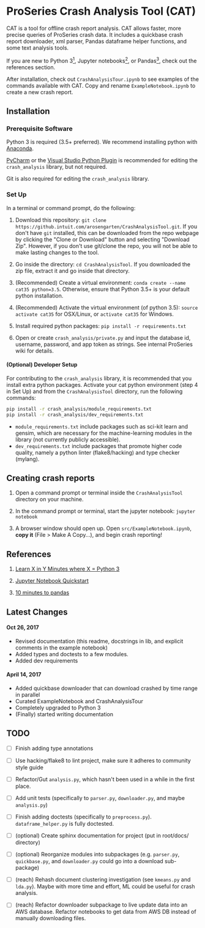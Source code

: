 # ProSeries Crash Analysis Tool (CAT)

CAT is a tool for offline crash report analysis. CAT allows faster, more precise queries of ProSeries crash data.  It includes a quickbase crash report downloader, xml parser, Pandas dataframe helper functions, and some text analysis tools.

If you are new to Python 3[<sup>1</sup>](#references), Jupyter notebooks[<sup>2</sup>](#references), or Pandas[<sup>3</sup>](#references), check out the references section.

After installation, check out `CrashAnalysisTour.ipynb` to see examples of the commands available with CAT. Copy and rename `ExampleNotebook.ipynb`
to create a new crash report.

## Installation

### Prerequisite Software

Python 3 is required (3.5+ preferred). We recommend installing python with [Anaconda](https://www.continuum.io/downloads).

[PyCharm](http://jetbrains.com/pycharm) or the [Visual Studio Python Plugin](https://github.com/Microsoft/PTVS/) is recommended for editing the `crash_analysis` library, but not required.

Git is also required for editing the `crash_analysis` library.

### Set Up
In a terminal or command prompt, do the following:

1. Download this repository: `git clone https://github.intuit.com/arosengarten/CrashAnalysisTool.git`. 
If you don't have `git` installed, this can be downloaded from the repo webpage by clicking the "Clone or Download" button and selecting "Download Zip". 
However, if you don't use git/clone the repo, you will not be able to make lasting changes to the tool. 

2. Go inside the directory: `cd CrashAnalysisTool`. If you downloaded the zip file, extract it and go inside that directory. 

3. (Recommended) Create a virtual environment: `conda create --name cat35 python=3.5`. Otherwise, ensure that Python 3.5+ is your default python installation. 

4. (Recommended) Activate the virtual environment (of python 3.5): `source activate cat35` for OSX/Linux, or `activate cat35` for Windows.

5. Install required python packages: `pip install -r requirements.txt`

6. Open or create `crash_analysis/private.py` and input the database id, username, password, and app token as strings. See internal ProSeries wiki for details.

#### (Optional) Developer Setup

For contributing to the `crash_analysis` library, it is recommended that you install extra python packages. 
Activate your cat python environment (step 4 in Set Up) and from the `CrashAnalysisTool` directory, run the following commands: 

```bash
pip install -r crash_analysis/module_requirements.txt
pip install -r crash_analysis/dev_requirements.txt
```

- `module_requirements.txt` include packages such as sci-kit learn and gensim, which are necessary for the machine-learning modules in the library (not currently publicly accessible). 
- `dev_requirements.txt` include packages that promote higher code quality, namely a python linter (flake8/hacking) and type checker (mylang).  

## Creating crash reports

1. Open a command prompt or terminal inside the `CrashAnalysisTool` directory on your machine. 

2. In the command prompt or terminal, start the jupyter notebook: `jupyter notebook`

3. A browser window should open up. Open `src/ExampleNotebook.ipynb`, **copy it** (File > Make A Copy...), and begin crash reporting!

## References

1. <a name="#1">[Learn X in Y Minutes where X = Python 3](https://learnxinyminutes.com/docs/python3/)</sup></a>

2. <a name="#2">[Jupyter Notebook Quickstart](https://jupyter.readthedocs.io/en/latest/content-quickstart.html)</sup></a>

3. <a name="#3">[10 minutes to pandas](http://pandas.pydata.org/pandas-docs/stable/10min.html)</sup></a>

## Latest Changes

#### Oct 26, 2017
- Revised documentation (this readme, docstrings in lib, and explicit comments in the example notebook)
- Added types and doctests to a few modules. 
- Added dev requirements

#### April 14, 2017
- Added quickbase downloader that can download crashed by time range in parallel
- Curated ExampleNotebook and CrashAnalysisTour
- Completely upgraded to Python 3
- (Finally) started writing documentation

## TODO
- [ ] Finish adding type annotations
- [ ] Use hacking/flake8 to lint project, make sure it adheres to community style guide
- [ ] Refactor/Gut `analysis.py`, which hasn't been used in a while in the first place. 
- [ ] Add unit tests (specifically to `parser.py`, `downloader.py`, and maybe `analysis.py`)
- [ ] Finish adding doctests (specifically to `preprocess.py`). `dataframe_helper.py` is fully doctested. 
- [ ] (optional) Create sphinx documentation for project (put in root/docs/ directory)
- [ ] (optional) Reorganize modules into subpackages (e.g. `parser.py`, `quickbase.py`, and `downloader.py` could go into
a download sub-package)
- [ ] (reach) Rehash document clustering investigation (see `kmeans.py` and `lda.py`). Maybe with more time and effort, 
ML could be useful for crash analysis. 
- [ ] (reach) Refactor downloader subpackage to live update data into an AWS database. Refactor notebooks to get data from 
AWS DB instead of manually downloading files. 



